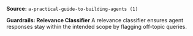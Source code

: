 **Source:** `a-practical-guide-to-building-agents (1)`

**Guardrails: Relevance Classifier**
A relevance classifier ensures agent responses stay within the intended scope by flagging off-topic queries.
